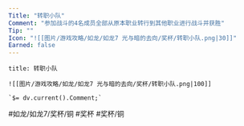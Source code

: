 ```yaml
---
Title: "转职小队"
Comment: "参加战斗的4名成员全部从原本职业转行到其他职业进行战斗并获胜"
Tip: ""
Icon: "![[图片/游戏攻略/如龙/如龙7 光与暗的去向/奖杯/转职小队.png|30]]"
Earned: false
---
```

```ad-common-bronze-trophy
title: 转职小队

![[图片/游戏攻略/如龙/如龙7 光与暗的去向/奖杯/转职小队.png|100]]

`$= dv.current().Comment;`

```

#如龙/如龙7/奖杯/铜 #奖杯 #奖杯/铜
